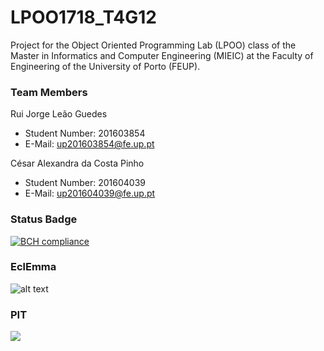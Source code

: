 # LPOO1718_T4G12

Project for the Object Oriented Programming Lab (LPOO) class of the Master in Informatics and Computer Engineering (MIEIC) at the Faculty of Engineering of the University of Porto (FEUP). 


### Team Members 


Rui Jorge Leão Guedes <br>
* Student Number: 201603854
* E-Mail: up201603854@fe.up.pt

César Alexandra da Costa Pinho <br>
* Student Number: 201604039
* E-Mail: up201604039@fe.up.pt 


### Status Badge
[![BCH compliance](https://bettercodehub.com/edge/badge/RuiGuedes/LPOO1718_T4G12?branch=master&token=7ea6bfd3c495fe7056dda25afd505674475a9c47)](https://bettercodehub.com/)


### EclEmma

![alt text](https://github.com/RuiGuedes/LPOO1718_T4G12/guided-project-delivery/LPOO1718_T4G12/LPOO1718_T4G12/EclEmma.png)


### PIT

<img src="https://github.com/RuiGuedes/LPOO1718_T4G12/guided-project-delivery/LPOO1718_T4G12/LPOO1718_T4G12/PIT.png">

<br><br>
